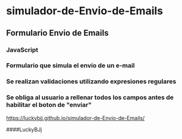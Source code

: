 # simulador-de-Envio-de-Emails
## Formulario Envio de Emails 
### JavaScript



### Formulario que simula el envío de un e-mail
### Se realizan validaciones utilizando expresiones regulares
### Se obliga al usuario a rellenar todos los campos antes de habilitar el boton de "enviar"


https://luckybjj.github.io/simulador-de-Envio-de-Emails/


####LuckyBJj

